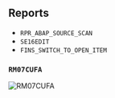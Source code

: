 ## Reports

- `RPR_ABAP_SOURCE_SCAN`
- `SE16EDIT`
- `FINS_SWITCH_TO_OPEN_ITEM`


### `RM07CUFA`

![RM07CUFA](https://user-images.githubusercontent.com/30869493/141964022-c9eee2dd-73cf-4fef-b707-f817a44dd80a.png)
